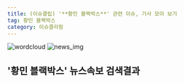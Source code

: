 ```yaml
---
title: (이슈클립) '**황민 블랙박스**' 관련 이슈, 기사 모아 보기
tag: 황민 블랙박스
category: 이슈클리핑
---
```

![wordcloud](https://s3.ap-northeast-2.amazonaws.com/lyrics101-wordcloud/2018-08-29-1535498786.png)
![news_img](https://user-images.githubusercontent.com/42597476/44507050-1206f400-a6e4-11e8-8d98-7ffbfebb353f.png)
## **'**황민 블랙박스**'** 뉴스속보 검색결과

